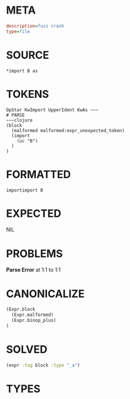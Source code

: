 # META
~~~ini
description=fuzz crash
type=file
~~~
# SOURCE
~~~roc
*import B as
~~~
# TOKENS
~~~text
OpStar KwImport UpperIdent KwAs ~~~
# PARSE
~~~clojure
(block
  (malformed malformed:expr_unexpected_token)
  (import
    (uc "B")
  )
)
~~~
# FORMATTED
~~~roc
importimport B
~~~
# EXPECTED
NIL
# PROBLEMS
**Parse Error**
at 1:1 to 1:1

# CANONICALIZE
~~~clojure
(Expr.block
  (Expr.malformed)
  (Expr.binop_plus)
)
~~~
# SOLVED
~~~clojure
(expr :tag block :type "_a")
~~~
# TYPES
~~~roc
~~~
